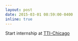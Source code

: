 ```yaml
---
layout: post
date: 2015-03-01 08:59:00-0400
inline: true
---
```


Start internship at [TTI-Chicago](http://ttic.edu)
